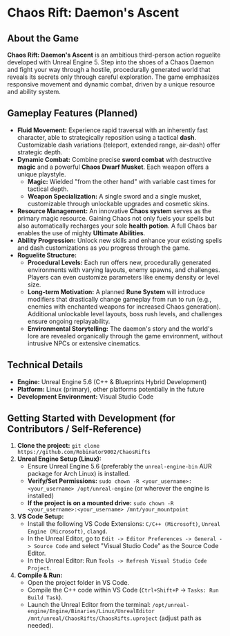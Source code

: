 # Chaos Rift: Daemon's Ascent

## About the Game

**Chaos Rift: Daemon's Ascent** is an ambitious third-person action roguelite developed with Unreal Engine 5. Step into the shoes of a Chaos Daemon and fight your way through a hostile, procedurally generated world that reveals its secrets only through careful exploration. The game emphasizes responsive movement and dynamic combat, driven by a unique resource and ability system.

## Gameplay Features (Planned)

* **Fluid Movement:** Experience rapid traversal with an inherently fast character, able to strategically reposition using a tactical **dash**. Customizable dash variations (teleport, extended range, air-dash) offer strategic depth.
* **Dynamic Combat:** Combine precise **sword combat** with destructive **magic** and a powerful **Chaos Dwarf Musket**. Each weapon offers a unique playstyle.
    * **Magic:** Wielded "from the other hand" with variable cast times for tactical depth.
    * **Weapon Specialization:** A single sword and a single musket, customizable through unlockable upgrades and cosmetic skins.
* **Resource Management:** An innovative **Chaos system** serves as the primary magic resource. Gaining Chaos not only fuels your spells but also automatically recharges your sole **health potion**. A full Chaos bar enables the use of mighty **Ultimate Abilities**.
* **Ability Progression:** Unlock new skills and enhance your existing spells and dash customizations as you progress through the game.
* **Roguelite Structure:**
    * **Procedural Levels:** Each run offers new, procedurally generated environments with varying layouts, enemy spawns, and challenges. Players can even customize parameters like enemy density or level size.
    * **Long-term Motivation:** A planned **Rune System** will introduce modifiers that drastically change gameplay from run to run (e.g., enemies with enchanted weapons for increased Chaos generation). Additional unlockable level layouts, boss rush levels, and challenges ensure ongoing replayability.
    * **Environmental Storytelling:** The daemon's story and the world's lore are revealed organically through the game environment, without intrusive NPCs or extensive cinematics.

## Technical Details

* **Engine:** Unreal Engine 5.6 (C++ & Blueprints Hybrid Development)
* **Platform:** Linux (primary), other platforms potentially in the future
* **Development Environment:** Visual Studio Code

## Getting Started with Development (for Contributors / Self-Reference)

1.  **Clone the project:**
    `git clone https://github.com/Robinator9002/ChaosRifts`
2.  **Unreal Engine Setup (Linux):**
    * Ensure Unreal Engine 5.6 (preferably the `unreal-engine-bin` AUR package for Arch Linux) is installed.
    * **Verify/Set Permissions:** `sudo chown -R <your_username>:<your_username> /opt/unreal-engine` (or wherever the engine is installed)
    * **If the project is on a mounted drive:** `sudo chown -R <your_username>:<your_username> /mnt/your_mountpoint`
3.  **VS Code Setup:**
    * Install the following VS Code Extensions: `C/C++ (Microsoft)`, `Unreal Engine (Microsoft)`, `clangd`.
    * In the Unreal Editor, go to `Edit -> Editor Preferences -> General -> Source Code` and select "Visual Studio Code" as the Source Code Editor.
    * In the Unreal Editor: Run `Tools -> Refresh Visual Studio Code Project`.
4.  **Compile & Run:**
    * Open the project folder in VS Code.
    * Compile the C++ code within VS Code (`Ctrl+Shift+P` -> `Tasks: Run Build Task`).
    * Launch the Unreal Editor from the terminal: `/opt/unreal-engine/Engine/Binaries/Linux/UnrealEditor /mnt/unreal/ChaosRifts/ChaosRifts.uproject` (adjust path as needed).
